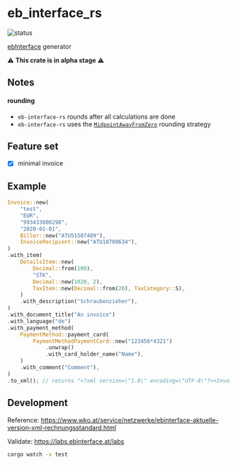 # eb_interface_rs

![status](https://github.com/cloudacy/eb-interface-rs/actions/workflows/rust.yml/badge.svg)

[ebInterface](https://www.wko.at/service/netzwerke/was-ist-ebinterface.html) generator

:warning: **This crate is in alpha stage** :warning:

## Notes

#### rounding

- `eb-interface-rs` rounds after all calculations are done
- `eb-interface-rs` uses the [`MidpointAwayFromZero`](https://docs.rs/rust_decimal/latest/rust_decimal/enum.RoundingStrategy.html#variant.MidpointAwayFromZero) rounding strategy

## Feature set

- [x] minimal invoice

## Example

```rust
Invoice::new(
    "test",
    "EUR",
    "993433000298",
    "2020-01-01",
    Biller::new("ATU51507409"),
    InvoiceRecipient::new("ATU18708634"),
)
.with_item(
    DetailsItem::new(
        Decimal::from(100),
        "STK",
        Decimal::new(1020, 2),
        TaxItem::new(Decimal::from(20), TaxCategory::S),
    )
    .with_description("Schraubenzieher"),
)
.with_document_title("An invoice")
.with_language("de")
.with_payment_method(
    PaymentMethod::payment_card(
        PaymentMethodPaymentCard::new("123456*4321")
            .unwrap()
            .with_card_holder_name("Name"),
    )
    .with_comment("Comment"),
)
.to_xml(); // returns "<?xml version=\"1.0\" encoding=\"UTF-8\"?><Invoice>...</Invoice>"
```

## Development

Reference: https://www.wko.at/service/netzwerke/ebinterface-aktuelle-version-xml-rechnungsstandard.html

Validate: https://labs.ebinterface.at/labs

```sh
cargo watch -x test
```
